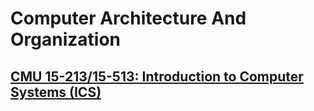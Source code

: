 # Computer Architecture And Organization

## [CMU 15-213/15-513: Introduction to Computer Systems (ICS)](https://www.cs.cmu.edu/~213/)
